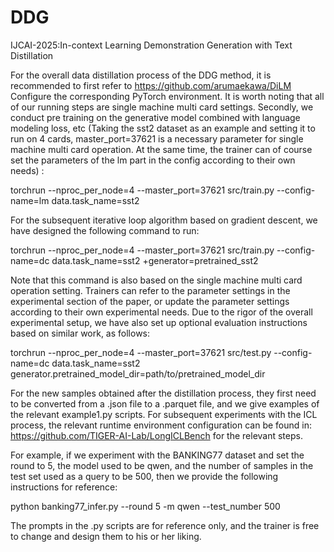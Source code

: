 # DDG
IJCAI-2025:In-context Learning Demonstration Generation with Text Distillation

For the overall data distillation process of the DDG method, it is recommended to first refer to https://github.com/arumaekawa/DiLM Configure the corresponding PyTorch environment. It is worth noting that all of our running steps are single machine multi card settings. Secondly, we conduct pre training on the generative model combined with language modeling loss, etc (Taking the sst2 dataset as an example and setting it to run on 4 cards, master_port=37621 is a necessary parameter for single machine multi card operation. At the same time, the trainer can of course set the parameters of the lm part in the config according to their own needs) :

torchrun --nproc_per_node=4 --master_port=37621 src/train.py --config-name=lm data.task_name=sst2

For the subsequent iterative loop algorithm based on gradient descent, we have designed the following command to run:

torchrun --nproc_per_node=4 --master_port=37621 src/train.py --config-name=dc data.task_name=sst2 +generator=pretrained_sst2

Note that this command is also based on the single machine multi card operation setting. Trainers can refer to the parameter settings in the experimental section of the paper, or update the parameter settings according to their own experimental needs. Due to the rigor of the overall experimental setup, we have also set up optional evaluation instructions based on similar work, as follows:

torchrun --nproc_per_node=4 --master_port=37621 src/test.py --config-name=dc data.task_name=sst2 generator.pretrained_model_dir=path/to/pretrained_model_dir

For the new samples obtained after the distillation process, they first need to be converted from a .json file to a .parquet file, and we give examples of the relevant example1.py scripts. For subsequent experiments with the ICL process, the relevant runtime environment configuration can be found in: https://github.com/TIGER-AI-Lab/LongICLBench for the relevant steps.

For example, if we experiment with the BANKING77 dataset and set the round to 5, the model used to be qwen, and the number of samples in the test set used as a query to be 500, then we provide the following instructions for reference:

python banking77_infer.py --round 5 -m qwen --test_number 500

The prompts in the .py scripts are for reference only, and the trainer is free to change and design them to his or her liking. 
